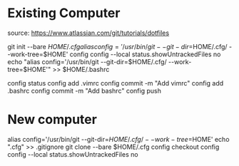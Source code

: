 # Existing Computer

source: https://www.atlassian.com/git/tutorials/dotfiles

git init --bare $HOME/.cfg
alias config='/usr/bin/git --git-dir=$HOME/.cfg/ --work-tree=$HOME'
config config --local status.showUntrackedFiles no
echo "alias config='/usr/bin/git --git-dir=$HOME/.cfg/ --work-tree=$HOME'" >> $HOME/.bashrc


config status
config add .vimrc
config commit -m "Add vimrc"
config add .bashrc
config commit -m "Add bashrc"
config push

# New computer

alias config='/usr/bin/git --git-dir=$HOME/.cfg/ --work-tree=$HOME'
echo ".cfg" >> .gitignore
git clone --bare <git-repo-url> $HOME/.cfg
config checkout
config config --local status.showUntrackedFiles no


